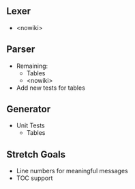 ## Lexer
* \<nowiki>

## Parser
* Remaining:
  - Tables
  - \<nowiki>
* Add new tests for tables

## Generator
* Unit Tests
  - Tables
  
## Stretch Goals
* Line numbers for meaningful messages
* TOC support
